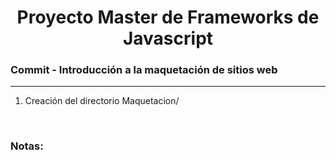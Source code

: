 

<h1 align="center">Proyecto Master de Frameworks de Javascript</h1>
<h3><b>Commit -</b> <strong>Introducción a la maquetación de sitios web</strong></h3>
<hr>
<ol>
  <li>Creación del directorio Maquetacion/</li>
</ol>

<br>

<!-- Notas -->
<h3><b>Notas:</b></h3>
<ul>

</ul>

<em></em>
